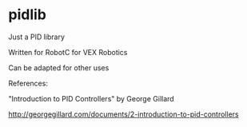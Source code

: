 # pidlib
Just a PID library

Written for RobotC for VEX Robotics

Can be adapted for other uses

References:

"Introduction to PID Controllers" by George Gillard

http://georgegillard.com/documents/2-introduction-to-pid-controllers
